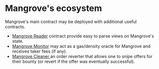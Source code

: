 # Mangrove's ecosystem

Mangrove's main contract may be deployed with additional useful contracts.&#x20;

* [Mangrove Reader](reader.md) contract provide easy to parse views on Mangrove's state.&#x20;
* [Mangrove Monitor](monitor.md) may act as a gas/density oracle for Mangrove and receives taker fees (if any).&#x20;
* [Mangrove Cleaner ](cleaner.md)an order reverter that allows one to snipe offers for their bounty (or revert if the offer was eventually successful). &#x20;

